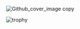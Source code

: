 <!--
# Hi 🙋‍♂️, Business Sponsor & Strong Code Pen ✏
-->

![Github_cover_image copy](https://github.com/carlsenior/carlsenior/assets/135102284/6e880691-82f0-48ae-9075-327e07178224)

![trophy](https://github-profile-trophy.vercel.app/?username=carlsenior&column=-1&theme=onedark&margin-w=10)


<!--
**carlsenior/carlsenior** is a ✨ _special_ ✨ repository because its `README.md` (this file) appears on your GitHub profile.

Here are some ideas to get you started:

- 🔭 I’m currently working on ...
- 🌱 I’m currently learning ...
- 👯 I’m looking to collaborate on ...
- 🤔 I’m looking for help with ...
- 💬 Ask me about ...
- 📫 How to reach me: ...
- 😄 Pronouns: ...
- ⚡ Fun fact: ...
-->
